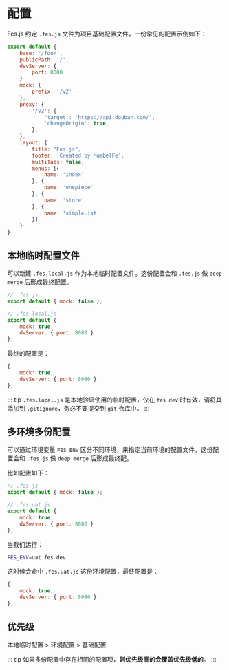 # 配置

Fes.js 约定 `.fes.js` 文件为项目基础配置文件，一份常见的配置示例如下：

```js
export default {
    base: '/foo/',
    publicPath: '/',
    devServer: {
        port: 8080
    }
    mock: {
        prefix: '/v2'
    },
    proxy: {
        '/v2': {
            'target': 'https://api.douban.com/',
            'changeOrigin': true, 
        },
    },
    layout: {
        title: "Fes.js",
        footer: 'Created by MumbelFe',
        multiTabs: false,
        menus: [{
            name: 'index'
        }, {
            name: 'onepiece'
        }, {
            name: 'store'
        }, {
            name: 'simpleList'
        }]
    }
}
```

## 本地临时配置文件
可以新建 `.fes.local.js` 作为本地临时配置文件。这份配置会和 `.fes.js` 做 `deep merge` 后形成最终配置。
```js
// .fes.js
export default { mock: false };

// .fes.local.js
export default { 
    mock: true,
    dvServer: { port: 8080 }
};
```
最终的配置是：
```js
{ 
    mock: true,
    devServer: { port: 8080 }
};
```
::: tip
`.fes.local.js` 是本地验证使用的临时配置，仅在 `fes dev` 时有效，请将其添加到 `.gitignore`，务必不要提交到 `git` 仓库中。
:::

## 多环境多份配置
可以通过环境变量 `FES_ENV` 区分不同环境，来指定当前环境的配置文件，这份配置会和 `.fes.js` 做 `deep merge` 后形成最终配。

比如配置如下：
```js
// .fes.js
export default { mock: false };

// .fes.uat.js
export default { 
    mock: true,
    dvServer: { port: 8080 }
};
```
当我们运行：
```bash
FES_ENV=uat fes dev
```
这时候会命中 `.fes.uat.js` 这份环境配置，最终配置是：
```js
{ 
    mock: true,
    devServer: { port: 8080 }
};
```

## 优先级

本地临时配置  >  环境配置  >  基础配置

::: tip
如果多份配置中存在相同的配置项，**则优先级高的会覆盖优先级低的**。
::: 
